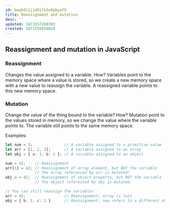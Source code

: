 ```yaml
---
id: bwqhdi1jid9jlk5o6gbyafb
title: Reassignment and mutation
desc: ''
updated: 1671557288303
created: 1671556958029
---
```

## Reassignment and mutation in JavaScript

### Reassignment
Changes the value assigned to a variable.
How? Variables point to the memory space where a value is stored, so we create a new memory space with a new value to reassign the variable. A reassigned variable points to this new memory space.

### Mutation
Change the value of the thing bound to the variable?
How? Mutation point to the values stored in memory, so we change the value where the variable points to. The variable still points to the same memory space.

Examples:
```js
let num = 3;              // A variable assigned to a primitive value
let arr = [1, 2, 3];      // A variable assigned to an array
let obj = { a: 1, b: 2 }; // A variable assigned to an object

num = 42;    // Reassignment
arr[1] = 42; // Reassignment of array element, but NOT the variable
             // The array referenced by arr is mutated!
obj.a = 42;  // Reassignment of object property, but NOT the variable
             // The object referenced by obj is mutated.

// You can still reassign the variables
arr = 42;                 // Reassignment; array is lost
obj = { b: 1, c: 2 }      // Reassignment: now refers to a different object
```

